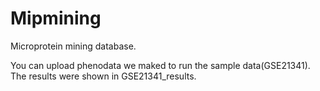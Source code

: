 # Mipmining
Microprotein mining database.  
  
You can upload phenodata we maked to run the sample data(GSE21341).  
The results were shown in GSE21341_results.
